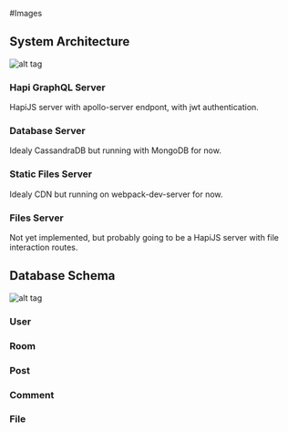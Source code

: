 #Images

## System Architecture
![alt tag](https://github.com/tilau2328/hapi-react-graphql-playground/blob/master/docs/imgs/Architecture.png)
### Hapi GraphQL Server
HapiJS server with apollo-server endpont, with jwt authentication.

### Database Server
Idealy CassandraDB but running with MongoDB for now.

### Static Files Server
Idealy CDN but running on webpack-dev-server for now.

### Files Server
Not yet implemented, but probably going to be a HapiJS server with file interaction routes.

## Database Schema
![alt tag](https://github.com/tilau2328/hapi-react-graphql-playground/blob/master/docs/imgs/DatabaseSchema.png)

### User

### Room

### Post

### Comment

### File
